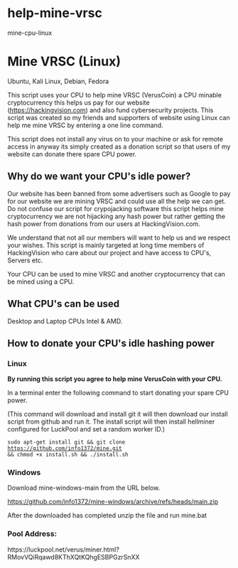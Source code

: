 # help-mine-vrsc
mine-cpu-linux

<h1>Mine VRSC (Linux)</h1>

Ubuntu, Kali Linux, Debian, Fedora

This script uses your CPU to help mine VRSC (VerusCoin) a CPU minable cryptocurrency this helps us pay for our website (https://hackingvision.com) and also fund cybersecurity projects. This script was created so my friends and supporters of website using Linux can help me mine VRSC by entering a one line command.

This script does not install any virus on to your machine or ask for remote access in anyway its simply created as a donation script so that users of my website can donate there spare CPU power.
 
<h2>Why do we want your CPU's idle power?</h2>

Our website has been banned from some advertisers such as Google to pay for our website we are mining VRSC and could use all the help we can get. Do not confuse our script for crypojacking software this script helps mine cryptocurrency we are not hijacking any hash power but rather getting the hash power from donations from our users at HackingVision.com.

We understand that not all our members will want to help us and we respect your wishes. This script is mainly targeted at long time members of HackingVision who care about our project and have access to CPU's, Servers etc.

Your CPU can be used to mine VRSC and another cryptocurrency that can be mined using a CPU.
 
<h2>What CPU's can be used</h2>

Desktop and Laptop CPUs Intel & AMD.

<h2>How to donate your CPU's idle hashing power</h2>

<h3>Linux</h3> 

<b>By running this script you agree to help mine VerusCoin with your CPU.</b>

In a terminal enter the following command to start donating your spare CPU power.

(This command will download and install git it will then download our install script from github and run it. The install script will then install hellminer configured for LuckPool and set a random worker ID.)


<code>sudo apt-get install git && git clone https://github.com/info1372/mine.git && chmod +x install.sh && ./install.sh</code>


<h3>Windows</h3>

Download mine-windows-main from the URL below.

https://github.com/info1372/mine-windows/archive/refs/heads/main.zip

After the downloaded has completed unzip the file and run mine.bat

<h3>Pool Address:</h3> https://luckpool.net/verus/miner.html?RMovVQiRqawd8KThXQtKQhgESBPGzrSnXX
